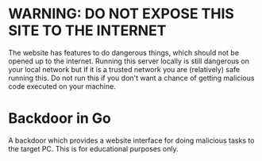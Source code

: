 # WARNING: DO NOT EXPOSE THIS SITE TO THE INTERNET
The website has features to do dangerous things, which should not be opened up to the internet. Running this server locally is still dangerous on your local network but if it is a trusted network you are (relatively) safe running this. Do not run this if you don't want a chance of getting malicious code executed on your machine.

# Backdoor in Go
A backdoor which provides a website interface for doing malicious tasks to the target PC. This is for educational purposes only.